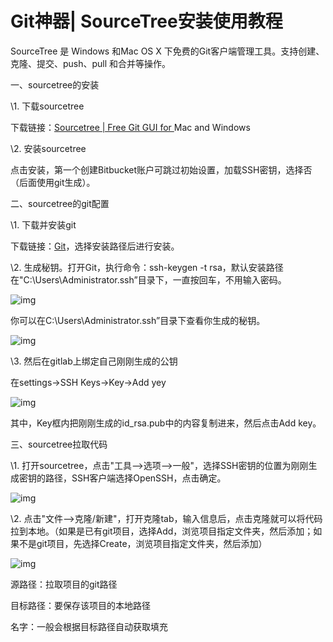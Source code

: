 # Git神器| SourceTree安装使用教程

SourceTree 是 Windows 和Mac OS X 下免费的Git客户端管理工具。支持创建、克隆、提交、push、pull 和合并等操作。

一、sourcetree的安装

\1. 下载sourcetree

下载链接：[Sourcetree | Free Git GUI for ](https://link.zhihu.com/?target=https%3A//www.sourcetreeapp.com/)Mac and Windows

\2. 安装sourcetree

点击安装，第一个创建Bitbucket账户可跳过初始设置，加载SSH密钥，选择否（后面使用git生成）。

二、sourcetree的git配置

\1. 下载并安装git

下载链接：[Git](https://link.zhihu.com/?target=https%3A//git-scm.com/)，选择安装路径后进行安装。

\2. 生成秘钥。打开Git，执行命令：ssh-keygen -t rsa，默认安装路径在"C:\Users\Administrator\.ssh”目录下，一直按回车，不用输入密码。

![img](https://pic3.zhimg.com/80/v2-8f51072e8aa43f0c6e14f99608329dd6_720w.webp)

你可以在C:\Users\Administrator\.ssh”目录下查看你生成的秘钥。

![img](https://pic1.zhimg.com/80/v2-231f9100d66a6d8560b26f55166779a0_720w.webp)

\3. 然后在gitlab上绑定自己刚刚生成的公钥

在settings->SSH Keys->Key->Add yey

![img](https://pic3.zhimg.com/80/v2-4d7b3c150b8b2eba59530d3cb92d7c8a_720w.webp)

其中，Key框内把刚刚生成的id_rsa.pub中的内容复制进来，然后点击Add key。

三、sourcetree拉取代码

\1. 打开sourcetree，点击"工具-->选项-->一般"，选择SSH密钥的位置为刚刚生成密钥的路径，SSH客户端选择OpenSSH，点击确定。

![img](https://pic2.zhimg.com/80/v2-464198d81a0c0bf4dc07cd92bf94d3e5_720w.webp)

\2. 点击"文件-->克隆/新建"，打开克隆tab，输入信息后，点击克隆就可以将代码拉到本地。（如果是已有git项目，选择Add，浏览项目指定文件夹，然后添加；如果不是git项目，先选择Create，浏览项目指定文件夹，然后添加）

![img](https://pic1.zhimg.com/80/v2-f54b59dcd7728705d8aa2f171127d504_720w.webp)

源路径：拉取项目的git路径

目标路径：要保存该项目的本地路径

名字：一般会根据目标路径自动获取填充